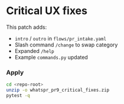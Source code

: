 
# Critical UX fixes
This patch adds:
* `intro` / `outro` in `flows/pr_intake.yaml`
* Slash command `/change` to swap category
* Expanded `/help`
* Example `commands.py` updated

### Apply
```bash
cd <repo-root>
unzip -o whatspr_pr9_critical_fixes.zip
pytest -q
```
